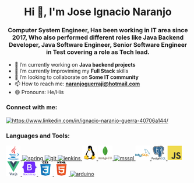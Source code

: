 <!--
**ISC-Ignacio-Naranjo/ISC-Ignacio-Naranjo** is a ✨ _special_ ✨ repository because its `README.md` (this file) appears on your GitHub profile.

Here are some ideas to get you started:

- 🔭 I’m currently working on ...
- 🌱 I’m currently learning ...
- 👯 I’m looking to collaborate on ...
- 🤔 I’m looking for help with ...
- 💬 Ask me about ...
- 📫 How to reach me: ...
- 😄 Pronouns: ...
- ⚡ Fun fact: ...
-->



<h1 align="center">Hi 👋, I'm Jose Ignacio Naranjo</h1>
<h3 align="center">Computer System Engineer, Has been working in IT area since 2017, Who also performed different roles like Java Backend Developer, Java Software Engineer, Senior Software Engineer in Test covering a role as Tech lead.</h3>

- 🔭 I’m currently working on **Java backend projects**
- 🌱 I’m currently Improviming my  **Full Stack** skills
- 👯 I’m looking to collaborate on **Some IT community** 
- 📫 How to reach me: **naranjoguerraji@hotmail.com**
- 😄 Pronouns: He/His 

<h3 align="left">Connect with me:</h3>
<p align="left">
    <a href="https://linkedin.com/in/https://www.linkedin.com/in/ignacio-naranjo-guerra-40706a144/" target="blank"><img
            align="center"
            src="https://raw.githubusercontent.com/rahuldkjain/github-profile-readme-generator/master/src/images/icons/Social/linked-in-alt.svg"
            alt="https://www.linkedin.com/in/ignacio-naranjo-guerra-40706a144/" height="30" width="40" /></a>
</p> 

<h3 align="left">Languages and Tools:</h3>

<p align="left">  
    <a href="https://www.java.com" target="_blank" rel="noreferrer"> <img 
             src="https://raw.githubusercontent.com/devicons/devicon/master/icons/java/java-original.svg" 
             alt="java" width="40" height="40" /> </a> 
    <a href="https://spring.io/" target="_blank" rel="noreferrer"> <img
            src="https://www.vectorlogo.zone/logos/springio/springio-icon.svg" 
            alt="spring" width="40" height="40" /> </a>
    <a href="https://git-scm.com/" target="_blank" rel="noreferrer">
        <img src="https://www.vectorlogo.zone/logos/git-scm/git-scm-icon.svg" 
             alt="git" width="40" height="40" /> </a>  
    <a href="https://www.jenkins.io" target="_blank"
        rel="noreferrer"> <img src="https://www.vectorlogo.zone/logos/jenkins/jenkins-icon.svg" alt="jenkins" width="40"
            height="40" /> </a> <a href="https://www.linux.org/" target="_blank" rel="noreferrer"> <img
            src="https://raw.githubusercontent.com/devicons/devicon/master/icons/linux/linux-original.svg" alt="linux"
            width="40" height="40" /> </a> 
    <a href="https://www.mongodb.com/" target="_blank" rel="noreferrer"> <img
            src="https://raw.githubusercontent.com/devicons/devicon/master/icons/mongodb/mongodb-original-wordmark.svg"
            alt="mongodb" width="40" height="40" /> </a> 
    <a href="https://www.microsoft.com/en-us/sql-server"
        target="_blank" rel="noreferrer"> <img src="https://www.svgrepo.com/show/303229/microsoft-sql-server-logo.svg"
            alt="mssql" width="40" height="40" /> </a> 
    <a href="https://www.mysql.com/" target="_blank"
        rel="noreferrer"> <img
            src="https://raw.githubusercontent.com/devicons/devicon/master/icons/mysql/mysql-original-wordmark.svg"
            alt="mysql" width="40" height="40" /> </a> 
    <a href="https://www.postgresql.org" target="_blank"
        rel="noreferrer"> <img
            src="https://raw.githubusercontent.com/devicons/devicon/master/icons/postgresql/postgresql-original-wordmark.svg"
            alt="postgresql" width="40" height="40" /> </a>
    <a href="https://developer.mozilla.org/en-US/docs/Web/JavaScript"
        target="_blank" rel="noreferrer"> <img
            src="https://raw.githubusercontent.com/devicons/devicon/master/icons/javascript/javascript-original.svg"
            alt="javascript" width="40" height="40" /> </a>
    <a href="https://vuejs.org/" target="_blank" rel="noreferrer"> <img
            src="https://raw.githubusercontent.com/devicons/devicon/master/icons/vuejs/vuejs-original-wordmark.svg"
            alt="vuejs" width="40" height="40" /> </a>
    <a href="https://getbootstrap.com" target="_blank" rel="noreferrer"> <img
            src="https://raw.githubusercontent.com/devicons/devicon/master/icons/bootstrap/bootstrap-plain-wordmark.svg"
            alt="bootstrap" width="40" height="40" /> </a>
    <a href="https://www.w3schools.com/css/" target="_blank"
        rel="noreferrer"> <img
            src="https://raw.githubusercontent.com/devicons/devicon/master/icons/css3/css3-original-wordmark.svg"
            alt="css3" width="40" height="40" /> </a>
    <a href="https://www.w3.org/html/" target="_blank" rel="noreferrer"> <img
            src="https://raw.githubusercontent.com/devicons/devicon/master/icons/html5/html5-original-wordmark.svg"
            alt="html5" width="40" height="40" /> </a>
    <a href="https://www.arduino.cc/" target="_blank" rel="noreferrer"> <img
            src="https://cdn.worldvectorlogo.com/logos/arduino-1.svg" 
            alt="arduino" width="40" height="40" /> </a> 
</p>
